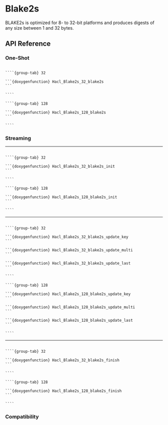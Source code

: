 # Blake2s

BLAKE2s is optimized for 8- to 32-bit platforms and produces digests of any size between 1 and 32 bytes.

## API Reference

### One-Shot

`````{tabs}

````{group-tab} 32

```{doxygenfunction} Hacl_Blake2s_32_blake2s
```

````

````{group-tab} 128

```{doxygenfunction} Hacl_Blake2s_128_blake2s
```

````
`````

### Streaming

<!--
TODO(API): Rename to "Context"?

```{doxygentypedef} Hacl_Impl_Blake2_Core_m_spec
```
-->

--------------------------------------------------------------------------------

`````{tabs}

````{group-tab} 32

```{doxygenfunction} Hacl_Blake2s_32_blake2s_init
```

````

````{group-tab} 128

```{doxygenfunction} Hacl_Blake2s_128_blake2s_init
```

````
`````

--------------------------------------------------------------------------------

`````{tabs}

````{group-tab} 32

```{doxygenfunction} Hacl_Blake2s_32_blake2s_update_key
```

```{doxygenfunction} Hacl_Blake2s_32_blake2s_update_multi
```

```{doxygenfunction} Hacl_Blake2s_32_blake2s_update_last
```

````

````{group-tab} 128

```{doxygenfunction} Hacl_Blake2s_128_blake2s_update_key
```

```{doxygenfunction} Hacl_Blake2s_128_blake2s_update_multi
```

```{doxygenfunction} Hacl_Blake2s_128_blake2s_update_last
```

````
`````

--------------------------------------------------------------------------------

`````{tabs}

````{group-tab} 32

```{doxygenfunction} Hacl_Blake2s_32_blake2s_finish
```

````

````{group-tab} 128

```{doxygenfunction} Hacl_Blake2s_128_blake2s_finish
```

````
`````

### Compatibility

```{doxygenfunction} Hacl_Blake2s_128_store_state128s_to_state32
```

```{doxygenfunction} Hacl_Blake2s_128_load_state128s_from_state32
```

